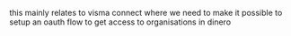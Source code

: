 this mainly relates to visma connect where we need to make it possible to setup an oauth flow to get access to
organisations in dinero
